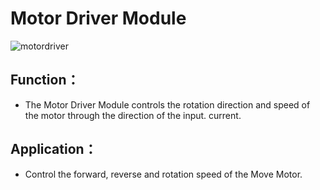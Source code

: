 # Motor Driver Module
![motordriver](https://user-images.githubusercontent.com/90759989/138536257-90eb35ec-855f-4282-81bf-1a2c33e79f63.png)
## Function：
- The Motor Driver Module controls the rotation direction and speed of the motor through the direction of the input. current.

## Application：
- Control the forward, reverse and rotation speed of the Move Motor.



